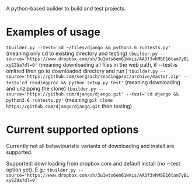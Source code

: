 A python-based builder to build and test projects.

# Examples of usage
`tbuilder.py --test='cd ~/files/django && python3.6 runtests.py'` (meaning only cd to existing directory and testing)
`tbuilder.py --source='https://www.dropbox.com/sh/3u1wts6em61wkis/AADf3vhMSE16tam7yBLxyEZ9a?dl=0'` (meaning downloading all files in the web path, if --test is omitted then go to downloaded directory and run )
`tbuilder.py --source='https://github.com/sergzach/readingproc/archive/master.zip' --test='cd readingproc && python setup.py test'` (meaning downloading and unzipping the clone)
`tbuilder.py --source='https://github.com/django/django.git' --test='cd django && python3.6 runtests.py'` (meaning `git clone https://github.com/django/django.git` then testing)

# Current supported options
Currently not all behaviouristic variants of downloading and install are supported.

Supported: downloading from dropbox.com and default install (no --test option yet). E.g.:
`tbuilder.py --source='https://www.dropbox.com/sh/3u1wts6em61wkis/AADf3vhMSE16tam7yBLxyEZ9a?dl=0'`